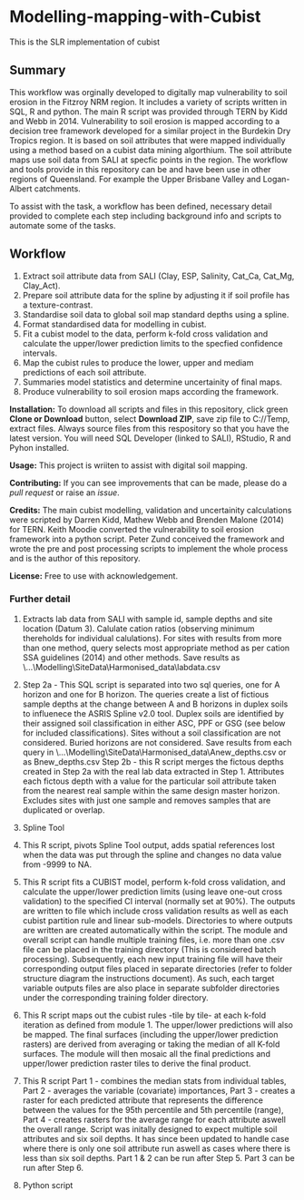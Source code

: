 # Modelling-mapping-with-Cubist
This is the SLR implementation of cubist 

## Summary
This workflow was orginally developed to digitally map vulnerability to soil erosion in the Fitzroy NRM region. It includes a variety of scripts written in SQL, R and python. The main R script was provided through TERN by Kidd and Webb in 2014. Vulnerability to soil erosion is mapped according to a decision tree framework developed for a similar project in the Burdekin Dry Tropics region. It is based on soil attributes that were mapped individually using a method based on a cubist data mining algorthium. The soil attribute maps use soil data from SALI at specfic points in the region. The workflow and tools provide in this repository can be and have been use in other regions of Queensland. For example the Upper Brisbane Valley and Logan-Albert catchments.

To assist with the task, a workflow has been defined, necessary detail provided to complete each step including background info and scripts to automate some of the tasks.

## Workflow
1.  Extract soil attribute data from SALI (Clay, ESP, Salinity, Cat_Ca, Cat_Mg, Clay_Act).
1.  Prepare soil attribute data for the spline by adjusting it if soil profile has a texture-contrast.
1.  Standardise soil data to global soil map standard depths using a spline.
1.  Format standardised data for modelling in cubist.
1.  Fit a cubist model to the data, perform k-fold cross validation and calculate the upper/lower prediction limits to the specfied confidence intervals.
1.  Map the cubist rules to produce the lower, upper and mediam predictions of each soil attribute.
1.  Summaries model statistics and determine uncertainity of final maps.
1.  Produce vulnerability to soil erosion maps according the framework.

**Installation:** To download all scripts and files in this repository, click green **Clone or Download** button, select **Download ZIP**, save zip file to C://Temp, extract files. Always source files from this respository so that you have the latest version. You will need SQL Developer (linked to SALI), RStudio, R and Pyhon installed.

**Usage:** This project is wriiten to assist with digital soil mapping.

**Contributing:** If you can see improvements that can be made, please do a *pull request* or raise an *issue*.

**Credits:** The main cubist modelling, validation and uncertainity calculations were scripted by Darren Kidd, Mathew Webb and Brenden Malone (2014) for TERN. Keith Moodie converted the vulnerability to soil erosion framework into a python script. Peter Zund conceived the framework and wrote the pre and post processing scripts to implement the whole process and is the author of this repository.

**License:** Free to use with acknowledgement.

### Further detail
1.  Extracts lab data from SALI with sample id, sample depths and site location (Datum 3). Calulate cation ratios (observing minimum thereholds for individual calulations). For sites with results from more than one method, query selects most appropriate method as per cation SSA guidelines (2014) and other methods. Save results as \\...\Modelling\SiteData\Harmonised_data\labdata.csv

1.  Step 2a - This SQL script is separated into two sql queries, one for A horizon and one for B horizon. The queries create a list of fictious sample depths at the change between A and B horizons in duplex soils to influenece the ASRIS Spline v2.0 tool. Duplex soils are identified by their assigned soil classification in either ASC, PPF or GSG (see below for included classifications). Sites without a soil classification are not considered. Buried horizons are not considered. Save results from each query in \\...\Modelling\SiteData\Harmonised_data\Anew_depths.csv or as Bnew_depths.csv
    Step 2b - this R script merges the fictous depths created in Step 2a with the real lab data extracted in Step 1. Attributes each fictous depth with a value for the particular soil attribute taken from the nearest real sample within the same design master horizon. Excludes sites with just one sample and removes samples that are duplicated or overlap.
  
1.  Spline Tool

1.  This R script, pivots Spline Tool output, adds spatial references lost when the data was put through the spline and changes no data value from -9999 to NA.

1.  This R script fits a CUBIST model, perform k-fold cross validation, and calculate the upper/lower prediction limits (using leave one-out cross validation) to the specified CI interval (normally set at 90%). The outputs are written to file which include cross validation results as well as each cubist partition rule and linear sub-models. Directories to where outputs are written are created automatically within the script. The module and overall script can handle multiple training files, i.e. more than one .csv file can be placed in the training directory (This is considered batch processing). Subsequently, each new input training file will have their corresponding output files placed in separate directories (refer to folder structure diagram the instructions document). As such, each target variable outputs files are also place in separate subfolder directories under the corresponding training folder directory.

1.  This R script maps out the cubist rules -tile by tile- at each k-fold iteration as defined from module 1. The upper/lower predictions will also be mapped. The final surfaces (including the upper/lower prediction rasters) are derived from  averaging or taking the median of all K-fold surfaces. The module will then mosaic all the final predictions and upper/lower prediction raster tiles to derive the final product.

1.  This R script Part 1 - combines the median stats from individual tables, Part 2 - averages the variable (covariate) importances, Part 3 - creates a raster for each predicted attribute that represents the difference between the values for the 95th percentile and 5th percentile (range), Part 4 - creates rasters for the average range for each attribute aswell the overall range. Script was initally designed to expect multiple soil attributes and six soil depths. It has since been updated to handle case where there is only one soil attribute run aswell as cases where there is less than six soil depths. Part 1 & 2 can be run after Step 5. Part 3 can be run after Step 6.

1.  Python script

